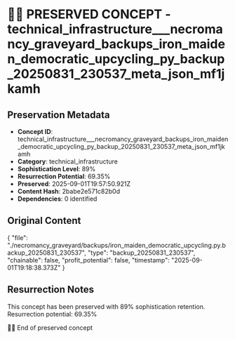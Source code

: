 # 🏴‍☠️ PRESERVED CONCEPT - technical_infrastructure___necromancy_graveyard_backups_iron_maiden_democratic_upcycling_py_backup_20250831_230537_meta_json_mf1jkamh

## Preservation Metadata
- **Concept ID**: technical_infrastructure___necromancy_graveyard_backups_iron_maiden_democratic_upcycling_py_backup_20250831_230537_meta_json_mf1jkamh
- **Category**: technical_infrastructure
- **Sophistication Level**: 89%
- **Resurrection Potential**: 69.35%
- **Preserved**: 2025-09-01T19:57:50.921Z
- **Content Hash**: 2babe2e571c82b0d
- **Dependencies**: 0 identified

## Original Content

{
  "file": "./necromancy_graveyard/backups/iron_maiden_democratic_upcycling.py.backup_20250831_230537",
  "type": "backup_20250831_230537",
  "chainable": false,
  "profit_potential": false,
  "timestamp": "2025-09-01T19:18:38.373Z"
}

## Resurrection Notes
This concept has been preserved with 89% sophistication retention.
Resurrection potential: 69.35%

🏴‍☠️ End of preserved concept